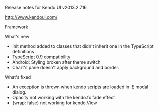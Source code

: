 Release notes for Kendo UI v2013.2.716
 
http://www.kendoui.com/


Framework

What's new
- Init method added to classes that didn't inherit one in the TypeScript definitions
- TypeScript 0.9 compatibility
- Android: Styling broken after theme switch
- Chart's pane doesn't apply background and border.

What's fixed
- An exception is thrown when kendo scripts are loaded in IE modal dialog.
- Opacity not working with the kendo.fx fade effect
- {wrap: false} not working for kendo.View